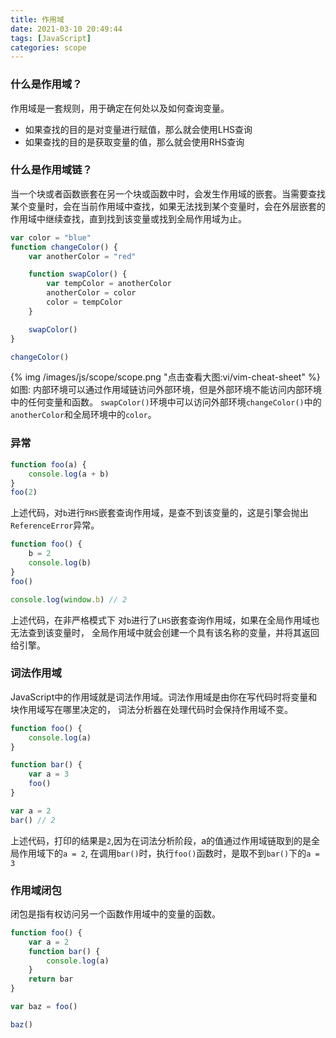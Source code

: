 ```yaml
---
title: 作用域
date: 2021-03-10 20:49:44
tags: [JavaScript]
categories: scope
---
```


### 什么是作用域？
作用域是一套规则，用于确定在何处以及如何查询变量。
* 如果查找的目的是对变量进行赋值，那么就会使用LHS查询
* 如果查找的目的是获取变量的值，那么就会使用RHS查询

### 什么是作用域链？
当一个块或者函数嵌套在另一个块或函数中时，会发生作用域的嵌套。当需要查找某个变量时，会在当前作用域中查找，如果无法找到某个变量时，会在外层嵌套的作用域中继续查找，直到找到该变量或找到全局作用域为止。
``` javascript
var color = "blue"
function changeColor() {
    var anotherColor = "red"

    function swapColor() {
        var tempColor = anotherColor
        anotherColor = color
        color = tempColor
    }

    swapColor()
}

changeColor()
```
{% img /images/js/scope/scope.png "点击查看大图:vi/vim-cheat-sheet" %}
如图: 内部环境可以通过作用域链访问外部环境，但是外部环境不能访问内部环境中的任何变量和函数。
`swapColor()`环境中可以访问外部环境`changeColor()`中的`anotherColor`和全局环境中的`color`。

### 异常
``` javascript
function foo(a) {
    console.log(a + b)
}
foo(2)
```
上述代码，对`b`进行`RHS`嵌套查询作用域，是查不到该变量的，这是引擎会抛出`ReferenceError`异常。

``` javascript
function foo() {
    b = 2
    console.log(b)
}
foo()

console.log(window.b) // 2
```
上述代码，在非严格模式下 对`b`进行了`LHS`嵌套查询作用域，如果在全局作用域也无法查到该变量时，
全局作用域中就会创建一个具有该名称的变量，并将其返回给引擎。

### 词法作用域
JavaScript中的作用域就是词法作用域。词法作用域是由你在写代码时将变量和块作用域写在哪里决定的，
词法分析器在处理代码时会保持作用域不变。

``` javaScript
function foo() {
    console.log(a)
}

function bar() {
    var a = 3
    foo()
}

var a = 2
bar() // 2
```
上述代码，打印的结果是`2`,因为在词法分析阶段，a的值通过作用域链取到的是全局作用域下的`a = 2`,
在调用`bar()`时，执行`foo()`函数时，是取不到`bar()`下的`a = 3`

### 作用域闭包
闭包是指有权访问另一个函数作用域中的变量的函数。
``` javascript
function foo() {
    var a = 2
    function bar() {
        console.log(a)
    }
    return bar
}

var baz = foo()

baz()
```



